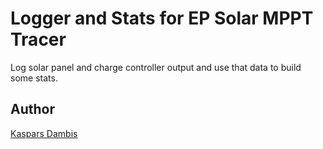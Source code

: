 # Logger and Stats for EP Solar MPPT Tracer

Log solar panel and charge controller output and use that data to build some stats.


## Author

[Kaspars Dambis](http://kaspars.net)